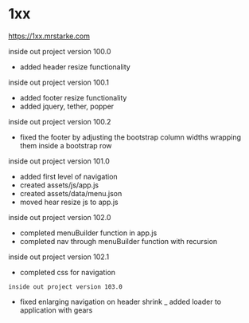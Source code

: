 # 1xx

https://1xx.mrstarke.com

inside out project version 100.0
  - added header resize functionality
  
  inside out project version 100.1
  - added footer resize functionality
  - added jquery, tether, popper
  
  inside out project version 100.2
  - fixed the footer by adjusting the bootstrap column widths wrapping them inside a bootstrap row
  
   inside out project version 101.0
  - added first level of navigation 
  - created assets/js/app.js
  - created assets/data/menu.json
  - moved hear resize js to app.js
  
   inside out project version 102.0
  - completed menuBuilder function in app.js
  - completed nav through menuBuilder function with recursion
  
   inside out project version 102.1
   - completed css for navigation
   
    inside out project version 103.0
  - fixed enlarging navigation on header shrink
  _ added loader to application with gears
   
   
   
   
   
   
   